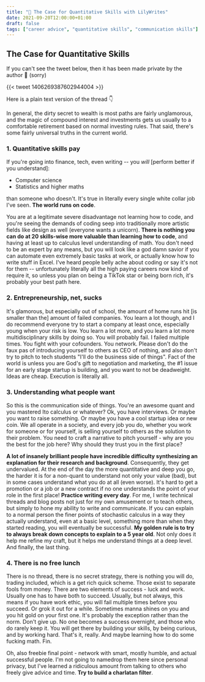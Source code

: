 ```yaml
---
title: "🧵 The Case for Quantitative Skills with LilyWrites"
date: 2021-09-20T12:00:00+01:00
draft: false
tags: ["career advice", "quantitative skills", "communication skills"]
---
```


## The Case for Quantitative Skills

If you can't see the tweet below, then it has been made private by the author 👀 (sorry)

{{< tweet 1406269387602944004 >}}

Here is a plain text version of the thread 👇

In general, the dirty secret to wealth is most paths are fairly unglamorous, and the magic of compound interest and investments gets us usually to a comfortable retirement based on normal investing rules. That said, there's some fairly universal truths in the current world.

### 1. Quantitative skills pay

If you're going into finance, tech, even writing -- you *will* [perform better if you understand]:

- Computer science
- Statistics and higher maths

than someone who doesn't. It's true in literally every single white collar job I've seen. **The world runs on code**.

You are at a legitimate severe disadvantage not learning how to code, and you're seeing the demands of coding seep into traditionally more artistic fields like design as well (everyone wants a unicorn). **There is nothing you can do at 20 skills-wise more valuable than learning how to code**, and having at least up to calculus level understanding of math. You don't need to be an expert by any means, but you will look like a god damn savior if you can automate even extremely basic tasks at work, or actually know how to write stuff in Excel. I've heard people belly ache about coding or say it's not for them -- unfortunately literally all the high paying careers now kind of require it, so unless you plan on being a TikTok star or being born rich, it's probably your best path here.

### 2. Entrepreneurship, net, sucks

It's glamorous, but especially out of school, the amount of home runs hit [is smaller than the] amount of failed companies. You learn a lot though, and I do recommend everyone try to start a company at least once, especially young when your risk is low. You learn a lot more, and you learn a lot more multidisciplinary skills by doing so. You will probably fail. I failed multiple times. You fight with your cofounders. You network. Please don't do the faux pas of introducing yourself to others as CEO of nothing, and also don't try to pitch to tech students "I'll do the business side of things". Fact of the world is unless you are God's gift to negotiation and marketing, the #1 issue for an early stage startup is building, and you want to not be deadweight. Ideas are cheap. Execution is literally all.

### 3. Understanding what people want

So this is the communication side of things. You're an awesome quant and you mastered Ito calculus or whatever? Ok, you have interviews. Or maybe you want to raise something. Or maybe you have a cool startup idea or new coin. We all operate in a society, and every job you do, whether you work for someone or for yourself, is selling yourself to others as the solution to their problem. You need to craft a narrative to pitch yourself - why are you the best for the job here? Why should they trust you in the first place?

**A lot of insanely brilliant people have incredible difficulty synthesizing an explanation for their research and background**. Consequently, they get undervalued. At the end of the day the more quantitative and deep you go, the harder it is for a non-quant to understand not only your value (bad), but in some cases understand what you do at all (even worse). It's hard to get a promotion or a job or a new contract if no one understands the point of your role in the first place!
**Practice writing every day**. For me, I write technical threads and blog posts not just for my own amusement or to teach others, but simply to hone my ability to write and communicate. If you can explain to a normal person the finer points of stochastic calculus in a way they actually understand, even at a basic level, something more than when they started reading, you will eventually be successful. **My golden rule is to try to always break down concepts to explain to a 5 year old**. Not only does it help me refine my craft, but it helps me understand things at a deep level. And finally, the last thing.

### 4. There is no free lunch

There is no thread, there is no secret strategy, there is nothing you will do, trading included, which is a get rich quick scheme. Those exist to separate fools from money. There are two elements of success - luck and work. Usually one has to have both to succeed. Usually, but not always, this means if you have work ethic, you will fail multiple times before you succeed. Or grok it out for a while. Sometimes manna shines on you and you hit gold on your first one. It's probably the exception rather than the norm. Don't give up. No one becomes a success overnight, and those who do rarely keep it. You will get there by building your skills, by being curious, and by working hard. That's it, really. And maybe learning how to do some fucking math. Fin.

Oh, also freebie final point - network with smart, mostly humble, and actual successful people. I'm not going to namedrop them here since personal privacy, but I've learned a ridiculous amount from talking to others who freely give advice and time. **Try to build a charlatan filter**.
